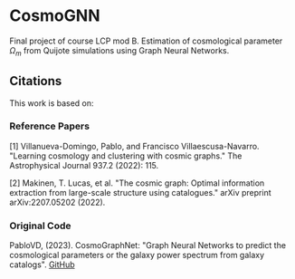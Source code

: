 # CosmoGNN
Final project of course LCP mod B. Estimation of cosmological parameter $\Omega_m$ from Quijote simulations using Graph Neural Networks.

## Citations
This work is based on:

### Reference Papers
<a id="1">[1]</a> 
Villanueva-Domingo, Pablo, and Francisco Villaescusa-Navarro. "Learning cosmology and clustering with cosmic graphs." The Astrophysical Journal 937.2 (2022): 115.

<a id="2">[2]</a>
Makinen, T. Lucas, et al. "The cosmic graph: Optimal information extraction from large-scale structure using catalogues." arXiv preprint arXiv:2207.05202 (2022).

### Original Code
PabloVD, (2023). CosmoGraphNet: "Graph Neural Networks to predict the cosmological parameters or the galaxy power spectrum from galaxy catalogs". [GitHub](https://github.com/PabloVD/CosmoGraphNet.git)
